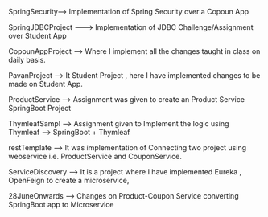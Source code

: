 SpringSecurity--> Implementation of Spring Security over a Copoun App

SpringJDBCProject ---> Implementation of JDBC Challenge/Assignment over Student App

CopounAppProject --> Where I implement all the changes taught in class on daily basis.

PavanProject --> It Student Project , here I have implemented changes to be made on Student App.

ProductService --> Assignment was given to create an Product Service SpringBoot Project

ThymleafSampl --> Assignment given to Implement the logic using Thymleaf --> SpringBoot + Thymleaf

restTemplate --> It was implementation of Connecting two project using webservice i.e. ProductService and CouponService.

ServiceDiscovery --> It is a project where I have implemented Eureka , OpenFeign to create a microservice,

28JuneOnwards --> Changes on Product-Coupon Service converting SpringBoot app to Microservice

